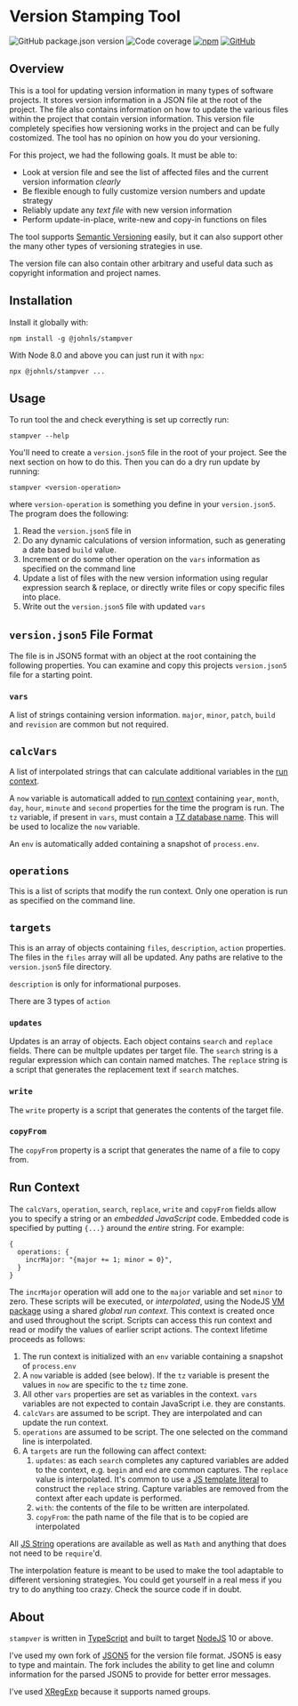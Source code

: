 # Version Stamping Tool

![GitHub package.json version](https://img.shields.io/github/package-json/v/jlyonsmith/stampver) ![Code coverage](https://img.shields.io/badge/coverage-100%25-green) [![npm](https://img.shields.io/npm/dm/@johnls/stampver)](https://www.npmjs.com/package/@johnls/stampver) [![GitHub](https://img.shields.io/github/license/jlyonsmith/stampver)](https://raw.githubusercontent.com/jlyonsmith/stampver/master/LICENSE)

## Overview

This is a tool for updating version information in many types of software projects.  It stores version information in a JSON file at the root of the project. The file also contains information on how to update the various files within the project that contain version information.  This version file completely specifies how versioning works in the project and can be fully costomized. The tool has no opinion on how you do your versioning.

For this project, we had the following goals.  It must be able to:

- Look at version file and see the list of affected files and the current version information *clearly*
- Be flexible enough to fully customize version numbers and update strategy
- Reliably update any *text file* with new version information
- Perform update-in-place, write-new and copy-in functions on files

The tool supports [Semantic Versioning](https://semver.org/) easily, but it can also support other the many other types of versioning strategies in use.

The version file can also contain other arbitrary and useful data such as copyright information and project names.

## Installation

Install it globally with:

```Shell
npm install -g @johnls/stampver
```

With Node 8.0 and above you can just run it with `npx`:

```Shell
npx @johnls/stampver ...
```

## Usage

To run tool the and check everything is set up correctly run:

```Shell
stampver --help
```

You'll need to create a `version.json5` file in the root of your project. See the next section on how to do this. Then you can do a dry run update by running:

```Shell
stampver <version-operation>
```

where `version-operation` is something you define in your `version.json5`.  The program does the following:

1. Read the `version.json5` file in
2. Do any dynamic calculations of version information, such as generating a date based `build` value.
3. Increment or do some other operation on the `vars` information as specified on the command line
4. Update a list of files with the new version information using regular expression search & replace, or directly write files or copy specific files into place.
5. Write out the `version.json5` file with updated `vars`

## `version.json5` File Format

The file is in JSON5 format with an object at the root containing the following properties.  You can examine and copy this projects `version.json5` file for a starting point.

### `vars`

A list of strings containing version information.  `major`, `minor`, `patch`, `build` and `revision` are common but not required.

## `calcVars`

A list of interpolated strings that can calculate additional variables in the [run context](#run-context).

A `now` variable is automaticall added to [run context](#run-context) containing `year`, `month`, `day`, `hour`, `minute` and `second` properties for the time the program is run.  The `tz` variable, if present in `vars`, must contain a [TZ database name](https://en.wikipedia.org/wiki/List_of_tz_database_time_zones).  This will be used to localize the `now` variable.

An `env` is automatically added containing a snapshot of `process.env`.

## `operations`

This is a list of scripts that modify the run context. Only one operation is run as specified on the command line.

## `targets`

This is an array of objects containing `files`, `description`, `action` properties. The files in the `files` array will all be updated. Any paths are relative to the `version.json5` file directory.

`description` is only for informational purposes.

There are 3 types of `action`

### `updates`

Updates is an array of objects. Each object contains `search` and `replace` fields.  There can be multple updates per target file.  The `search` string is a regular expression which can contain named matches. The `replace` string is a script that generates the replacement text if `search` matches.

### `write`

The `write` property is a script that generates the contents of the target file.

### `copyFrom`

The `copyFrom` property is a script that generates the name of a file to copy from.

## Run Context

The `calcVars`, `operation`, `search`, `replace`, `write` and `copyFrom` fields allow you to specify a string or an *embedded JavaScript* code. Embedded code is specified by putting `{...}` around the _entire_ string.  For example:

```json5
{
  operations: {
    incrMajor: "{major += 1; minor = 0}",
  }
}
```

The `incrMajor` operation will add one to the `major` variable and set `minor` to zero.  These scripts will be executed, or *interpolated*, using the NodeJS [VM package](https://nodejs.org/api/vm.html) using a shared *global run context*. This context is created once and used throughout the script.  Scripts can access this run context and read or modify the values of earlier script actions. The context lifetime proceeds as follows:

1. The run context is initialized with an `env` variable containing a snapshot of `process.env`
2. A `now` variable is added (see below).  If the `tz` variable is present the values in `now` are specific to the `tz` time zone.
3. All other `vars` properties are set as variables in the context. `vars` variables are not expected to contain JavaScript i.e. they are constants.
4. `calcVars` are assumed to be script.  They are interpolated and can update the run context.
5. `operations` are assumed to be script.  The one selected on the command line is interpolated.
6. A `targets` are run the following can affect context:
   1. `updates`: as each `search` completes any captured variables are added to the context, e.g. `begin` and `end` are common captures.  The `replace` value is interpolated. It's common to use a [JS template literal](https://developer.mozilla.org/en-US/docs/Web/JavaScript/Reference/Template_literals) to construct the `replace` string.  Capture variables are removed from the context after each update is performed.
   2. `with`: the contents of the file to be written are interpolated.
   3. `copyFrom`: the path name of the file that is to be copied are interpolated

All [JS String](https://developer.mozilla.org/en-US/docs/Web/JavaScript/Reference/Global_Objects/String) operations are available as well as `Math` and anything that does not need to be `require`'d.

The interpolation feature is meant to be used to make the tool adaptable to different versioning strategies.  You could get yourself in a real mess if you try to do anything too crazy.  Check the source code if in doubt.

## About

`stampver` is written in [TypeScript](https://www.typescriptlang.org/) and built to target [NodeJS](https://nodejs.org/) 10 or above.

I've used my own fork of [JSON5](http://json5.org/) for the version file format. JSON5 is easy to type and maintain. The fork includes the ability to get line and column information for the parsed JSON5 to provide for better error messages.

I've used [XRegExp](http://xregexp.com/) because it supports named groups.
